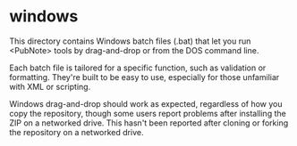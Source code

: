 # windows

This directory contains Windows batch files (.bat) that let you run \<PubNote> tools by drag-and-drop or from the DOS command line.

Each batch file is tailored for a specific function, such as validation or formatting. They're built to be easy to use, especially for those unfamiliar with XML or scripting.

Windows drag-and-drop should work as expected, regardless of how you copy the repository, though some users report problems after installing the ZIP on a networked drive. This hasn't been reported after cloning or forking the repository on a networked drive.


